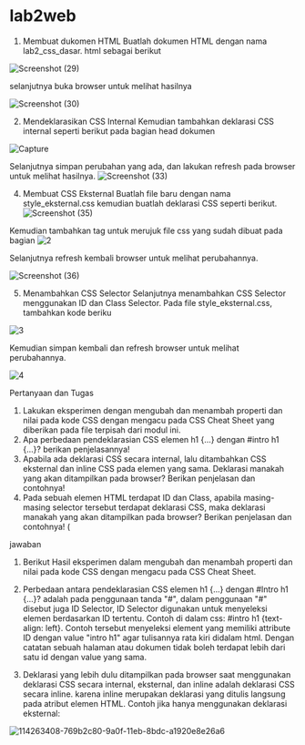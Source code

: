 # lab2web

1. Membuat dukomen HTML
  Buatlah dokumen HTML dengan nama lab2_css_dasar. html sebagai berikut
  
  ![Screenshot (29)](https://user-images.githubusercontent.com/56190893/114268262-6a709880-9a2a-11eb-82c4-db7cca6c6d37.png)
   
   selanjutnya buka browser untuk melihat hasilnya
   
![Screenshot (30)](https://user-images.githubusercontent.com/56190893/114268331-bae7f600-9a2a-11eb-85b5-e6a951eed4fd.png)

2. Mendeklarasikan CSS Internal
Kemudian tambahkan deklarasi CSS internal seperti berikut pada bagian head dokumen

![Capture](https://user-images.githubusercontent.com/56190893/114268522-b6700d00-9a2b-11eb-8610-dac7ae438d22.PNG)

Selanjutnya simpan perubahan yang ada, dan lakukan refresh pada browser untuk melihat
hasilnya.
![Screenshot (33)](https://user-images.githubusercontent.com/56190893/114268589-06e76a80-9a2c-11eb-8ddc-c967d24f74f3.png)

4. Membuat CSS Eksternal
Buatlah file baru dengan nama style_eksternal.css kemudian buatlah deklarasi CSS seperti berikut.
![Screenshot (35)](https://user-images.githubusercontent.com/56190893/114268729-e4098600-9a2c-11eb-87bb-d77b1d0d661d.png)

Kemudian tambahkan tag <link> untuk merujuk file css yang sudah dibuat pada bagian <head>
  ![2](https://user-images.githubusercontent.com/56190893/114268966-4c0c9c00-9a2e-11eb-87b0-708bdd0b00d4.PNG)

Selanjutnya refresh kembali browser untuk melihat perubahannya.

![Screenshot (36)](https://user-images.githubusercontent.com/56190893/114269014-99890900-9a2e-11eb-86a9-bc51db474107.png)

5. Menambahkan CSS Selector
Selanjutnya menambahkan CSS Selector menggunakan ID dan Class Selector. Pada file
style_eksternal.css, tambahkan kode beriku

![3](https://user-images.githubusercontent.com/56190893/114269128-3f3c7800-9a2f-11eb-9a1e-cf674c63ea46.PNG)

Kemudian simpan kembali dan refresh browser untuk melihat perubahannya.

![4](https://user-images.githubusercontent.com/56190893/114269212-d0abea00-9a2f-11eb-8180-ab1206739c5c.PNG)

Pertanyaan dan Tugas
1. Lakukan eksperimen dengan mengubah dan menambah properti dan nilai pada kode CSS
dengan mengacu pada CSS Cheat Sheet yang diberikan pada file terpisah dari modul ini.
2. Apa perbedaan pendeklarasian CSS elemen h1 {...} dengan #intro h1 {...}? berikan
penjelasannya!
3. Apabila ada deklarasi CSS secara internal, lalu ditambahkan CSS eksternal dan inline CSS pada
elemen yang sama. Deklarasi manakah yang akan ditampilkan pada browser? Berikan
penjelasan dan contohnya!
4. Pada sebuah elemen HTML terdapat ID dan Class, apabila masing-masing selector tersebut
terdapat deklarasi CSS, maka deklarasi manakah yang akan ditampilkan pada browser?
Berikan penjelasan dan contohnya! ( <p id="paragraf-1" class="text-paragraf">


jawaban

1. Berikut Hasil eksperimen dalam mengubah dan menambah properti dan nilai pada kode CSS dengan mengacu pada CSS Cheat Sheet. 

2. Perbedaan antara pendeklarasian CSS elemen h1 {...} dengan #Intro h1 {...}? adalah pada penggunaan tanda "#", dalam penggunaan "#" disebut juga ID Selector, 
ID Selector digunakan untuk menyeleksi elemen berdasarkan ID tertentu. 
Contoh di dalam css: #intro h1 {text-align: left}. 
Contoh tersebut menyeleksi element yang memiliki attribute ID dengan value "intro h1" agar tulisannya rata kiri didalam html. 
Dengan catatan sebuah halaman atau dokumen tidak boleh terdapat lebih dari satu id dengan value yang sama. 

3. Deklarasi yang lebih dulu ditampilkan pada browser saat menggunakan deklarasi CSS secara internal, eksternal, dan inline adalah deklarasi CSS secara inline. 
karena inline merupakan deklarasi yang ditulis langsung pada atribut elemen HTML. 
Contoh jika hanya menggunakan deklarasi eksternal: 

![114263408-769b2c80-9a0f-11eb-8bdc-a1920e8e26a6](https://user-images.githubusercontent.com/56190893/114269892-8fb5d480-9a33-11eb-955c-91940b2156ff.png)



